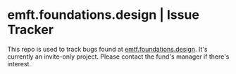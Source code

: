 # emft.foundations.design | Issue Tracker

This repo is used to track bugs found at [emtf.foundations.design](emtf.foundations.design). It's currently an invite-only project. Please contact the fund's manager if there's interest.
